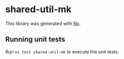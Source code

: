 # shared-util-mk

This library was generated with [Nx](https://nx.dev).

## Running unit tests

Run `nx test shared-util-mk` to execute the unit tests.
